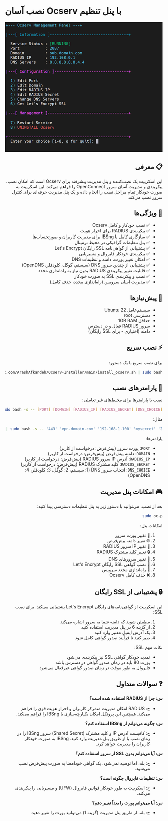 # نصب آسان Ocserv با پنل تنظیم

<div dir="rtl">

![نمای پنل مدیریت](panel.png)

## 📋 معرفی

این اسکریپت یک نصب‌کننده و پنل مدیریت پیشرفته برای Ocserv است که امکان نصب، پیکربندی و مدیریت آسان سرور OpenConnect را فراهم می‌کند. این اسکریپت به صورت خودکار تمام مراحل نصب را انجام داده و یک پنل مدیریت حرفه‌ای برای کنترل سرور نصب می‌کند.

## 🎯 ویژگی‌ها

- ✅ نصب خودکار و کامل Ocserv
- ✅ پیکربندی RADIUS برای احراز هویت
- ✅ سازگاری کامل با IBSng برای مدیریت کاربران و صورتحساب‌ها
- ✅ پنل تنظیمات گرافیکی در محیط ترمینال
- ✅ پشتیبانی از گواهی‌نامه SSL رایگان Let's Encrypt
- ✅ پیکربندی خودکار فایروال و مسیریابی
- ✅ امکان تغییر پورت، دامنه و تنظیمات DNS
- ✅ پشتیبانی از چندین سرور DNS (سیستم، گوگل، کلودفلر، OpenDNS)
- ✅ قابلیت تغییر پیکربندی RADIUS بدون نیاز به راه‌اندازی مجدد
- ✅ نصب و پیکربندی SSL به صورت خودکار
- ✅ مدیریت آسان سرویس (راه‌اندازی مجدد، حذف کامل)

## 🔧 پیش‌نیازها

- سیستم‌عامل Ubuntu 22
- دسترسی root
- حداقل 1GB RAM
- سرور RADIUS فعال و در دسترس
- دامنه (اختیاری - برای SSL رایگان)

## ⚡ نصب سریع

برای نصب سریع با یک دستور:

```bash
curl -sSL https://raw.githubusercontent.com/ArashAfkandeh/Ocserv-Installer/main/install_ocserv.sh | sudo bash
```

## 📝 پارامترهای نصب

نصب با پارامترها برای محیط‌های غیر تعاملی:

```bash
curl -sSL https://raw.githubusercontent.com/ArashAfkandeh/Ocserv-Installer/main/install_ocserv.sh | sudo bash -s -- [PORT] [DOMAIN] [RADIUS_IP] [RADIUS_SECRET] [DNS_CHOICE]
```

مثال:
```bash
curl -sSL https://raw.githubusercontent.com/ArashAfkandeh/Ocserv-Installer/main/install_ocserv.sh | sudo bash -s -- '443' 'vpn.domain.com' '192.168.1.100' 'mysecret' '2'
```

پارامترها:
- `PORT`: پورت سرور (پیش‌فرض: درخواست از کاربر)
- `DOMAIN`: دامنه پیش‌فرض (پیش‌فرض: درخواست از کاربر)
- `RADIUS_IP`: آدرس IP سرور RADIUS (پیش‌فرض: درخواست از کاربر)
- `RADIUS_SECRET`: کلید مشترک RADIUS (پیش‌فرض: درخواست از کاربر)
- `DNS_CHOICE`: انتخاب سرور DNS (1: سیستم، 2: گوگل، 3: کلودفلر، 4: OpenDNS)

## 🎮 امکانات پنل مدیریت

بعد از نصب، می‌توانید با دستور زیر به پنل تنظیمات دسترسی پیدا کنید:
```bash
sudo oc-p
```

امکانات پنل:
1. 🔄 تغییر پورت سرور
2. 🌐 تغییر دامنه پیش‌فرض
3. 🔑 تغییر IP سرور RADIUS
4. 🔒 تغییر کلید مشترک RADIUS
5. 📡 تغییر سرورهای DNS
6. 🔰 نصب گواهی SSL رایگان Let's Encrypt
7. 🔄 راه‌اندازی مجدد سرویس
8. ❌ حذف کامل Ocserv

## 🔒 پشتیبانی از SSL رایگان

این اسکریپت از گواهی‌نامه‌های رایگان Let's Encrypt پشتیبانی می‌کند. برای نصب SSL:
1. مطمئن شوید که دامنه شما به سرور اشاره می‌کند
2. از گزینه 6 در پنل مدیریت استفاده کنید
3. یک آدرس ایمیل معتبر وارد کنید
4. صبر کنید تا فرآیند صدور گواهی کامل شود

نکات مهم SSL:
- تمدید خودکار گواهی SSL نیز پیکربندی می‌شود
- پورت 80 باید در زمان صدور گواهی در دسترس باشد
- فایروال به طور موقت در زمان صدور گواهی غیرفعال می‌شود

## ❓ سوالات متداول

**س: چرا از RADIUS استفاده شده است؟**
- ج: RADIUS امکان مدیریت متمرکز کاربران و احراز هویت قوی را فراهم می‌کند. همچنین این پروتکل امکان یکپارچه‌سازی با IBSng را فراهم می‌کند.

**س: چگونه می‌توانم از IBSng استفاده کنم؟**
- ج: کافیست آدرس IP و کلید مشترک (Shared Secret) سرور IBSng را در زمان نصب یا از طریق پنل مدیریت وارد کنید. IBSng به صورت خودکار کاربران را مدیریت خواهد کرد.

**س: آیا می‌توانم بدون SSL از سرور استفاده کنم؟**
- ج: بله، اما توصیه نمی‌شود. یک گواهی خودامضا به صورت پیش‌فرض نصب می‌شود.

**س: تنظیمات فایروال چگونه است؟**
- ج: اسکریپت به طور خودکار قوانین فایروال (UFW) و مسیریابی را پیکربندی می‌کند.

**س: آیا می‌توانم پورت را بعداً تغییر دهم؟**
- ج: بله، از طریق پنل مدیریت (گزینه 1) می‌توانید پورت را تغییر دهید.

</div>
